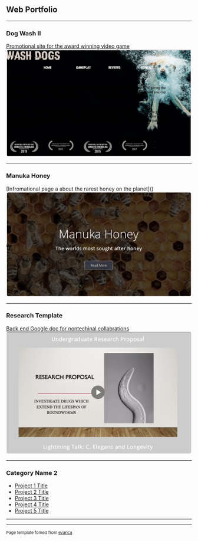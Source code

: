 ## Web Portfolio

---

### Dog Wash II

[Promotional site for the award winning video game](/sample_page)
<img src="images/dogwashimg.jpg?raw=true"/>

---
### Manuka Honey
[Infromational page a about the rarest honey on the planet](<a href="https://h-monster.github.io/Manuka_Honey/"></a>)
<img src="images/honeyimg2.png?raw=true"/>

---
### Research Template
[Back end Google doc for nontechinal collabrations](http://example.com/)
<img src="images/ugrimg.jpg?raw=true"/>

---

### Category Name 2

- [Project 1 Title](https://h-monster.github.io/Manuka_Honey//)
- [Project 2 Title](https://h-monster.github.io/Manuka_Honey/)
- [Project 3 Title](https://h-monster.github.io/Manuka_Honey/)
- [Project 4 Title](https://h-monster.github.io/Manuka_Honey//)
- [Project 5 Title](https://h-monster.github.io/Manuka_Honey/)

---




---
<p style="font-size:11px">Page template forked from <a href="https://github.com/evanca/quick-portfolio">evanca</a></p>
<!-- Remove above link if you don't want to attibute -->

